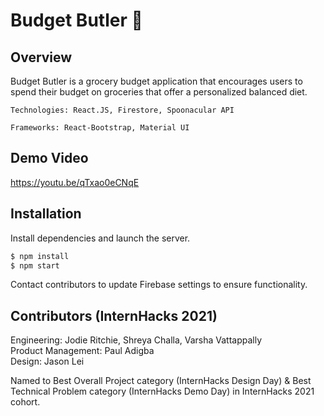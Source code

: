# Budget Butler  🛒

## Overview

Budget Butler is a grocery budget application that encourages users to spend their budget on groceries that offer a personalized balanced diet.
 

`Technologies: React.JS, Firestore, Spoonacular API`

`Frameworks: React-Bootstrap, Material UI`

## Demo Video
https://youtu.be/qTxao0eCNqE

## Installation

Install dependencies and launch the server. 

```bash
$ npm install
$ npm start
```
Contact contributors to update Firebase settings to ensure functionality. 


## Contributors (InternHacks 2021)
Engineering: Jodie Ritchie, Shreya Challa, Varsha Vattappally\
Product Management: Paul Adigba\
Design: Jason Lei

Named to Best Overall Project category (InternHacks Design Day) & Best Technical Problem category (InternHacks Demo Day) in InternHacks 2021 cohort. 
